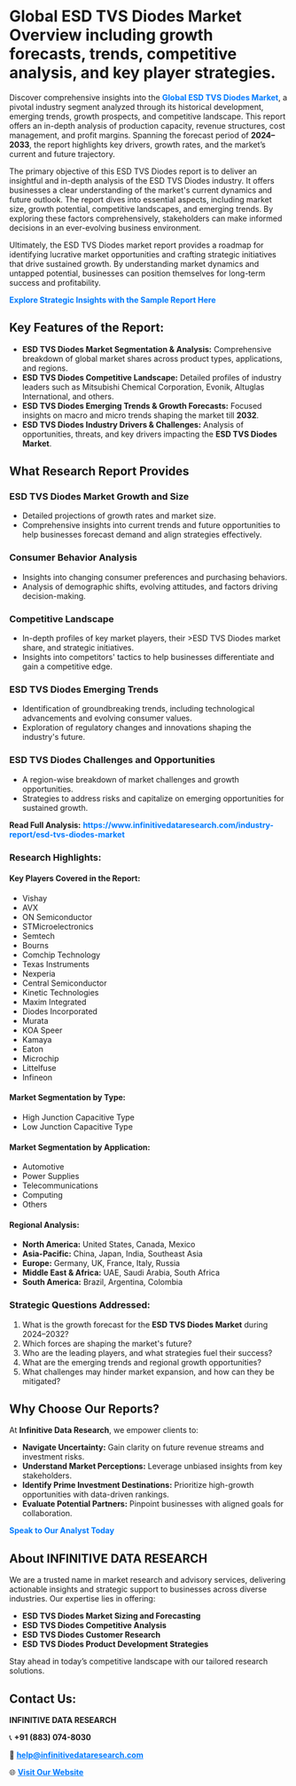 <h1>Global ESD TVS Diodes Market Overview including growth forecasts, trends, competitive analysis, and key player strategies.</h1>
<p>
Discover comprehensive insights into the 
<a href="https://www.infinitivedataresearch.com/industry-report/esd-tvs-diodes-market" rel="dofollow" style="color: #007BFF; text-decoration: none;"><strong>Global ESD TVS Diodes Market</strong></a>, a pivotal industry segment analyzed through its historical development, emerging trends, growth prospects, and competitive landscape. This report offers an in-depth analysis of production capacity, revenue structures, cost management, and profit margins. Spanning the forecast period of <strong>2024–2033</strong>, the report highlights key drivers, growth rates, and the market’s current and future trajectory.
</p>
<p>
The primary objective of this ESD TVS Diodes report is to deliver an insightful and in-depth analysis of the ESD TVS Diodes industry. It offers businesses a clear understanding of the market's current dynamics and future outlook. The report dives into essential aspects, including market size, growth potential, competitive landscapes, and emerging trends. By exploring these factors comprehensively, stakeholders can make informed decisions in an ever-evolving business environment.
</p>
<p>
Ultimately, the ESD TVS Diodes market report provides a roadmap for identifying lucrative market opportunities and crafting strategic initiatives that drive sustained growth. By understanding market dynamics and untapped potential, businesses can position themselves for long-term success and profitability.
</p>
<p>
<a href="https://www.infinitivedataresearch.com/request-sample/reportId=106932" style="color: #007BFF; text-decoration: none;"><strong>Explore Strategic Insights with the Sample Report Here</strong></a>
</p>

<h2>Key Features of the Report:</h2>
<ul>
<li><strong>ESD TVS Diodes Market Segmentation & Analysis:</strong> Comprehensive breakdown of global market shares across product types, applications, and regions.</li>
<li><strong>ESD TVS Diodes Competitive Landscape:</strong> Detailed profiles of industry leaders such as Mitsubishi Chemical Corporation, Evonik, Altuglas International, and others.</li>
<li><strong>ESD TVS Diodes Emerging Trends & Growth Forecasts:</strong> Focused insights on macro and micro trends shaping the market till <strong>2032</strong>.</li>
<li><strong>ESD TVS Diodes Industry Drivers & Challenges:</strong> Analysis of opportunities, threats, and key drivers impacting the <strong>ESD TVS Diodes Market</strong>.</li>
</ul>

<h2>What Research Report Provides</h2>
<h3>ESD TVS Diodes Market Growth and Size</h3>
<ul>
<li>Detailed projections of growth rates and market size.</li>
<li>Comprehensive insights into current trends and future opportunities to help businesses forecast demand and align strategies effectively.</li>
</ul>

<h3>Consumer Behavior Analysis</h3>
<ul>
<li>Insights into changing consumer preferences and purchasing behaviors.</li>
<li>Analysis of demographic shifts, evolving attitudes, and factors driving decision-making.</li>
</ul>

<h3>Competitive Landscape</h3>
<ul>
<li>In-depth profiles of key market players, their >ESD TVS Diodes market share, and strategic initiatives.</li>
<li>Insights into competitors' tactics to help businesses differentiate and gain a competitive edge.</li>
</ul>

<h3>ESD TVS Diodes Emerging Trends</h3>
<ul>
<li>Identification of groundbreaking trends, including technological advancements and evolving consumer values.</li>
<li>Exploration of regulatory changes and innovations shaping the industry's future.</li>
</ul>

<h3>ESD TVS Diodes Challenges and Opportunities</h3>
<ul>
<li>A region-wise breakdown of market challenges and growth opportunities.</li>
<li>Strategies to address risks and capitalize on emerging opportunities for sustained growth.</li>
</ul>
<p><strong>Read Full Analysis:</strong> <a href="https://www.infinitivedataresearch.com/industry-report/esd-tvs-diodes-market" rel="dofollow" style="color: #007BFF; text-decoration: none;"><strong>https://www.infinitivedataresearch.com/industry-report/esd-tvs-diodes-market</strong></a></p>
<h3>Research Highlights:</h3>
<h4>Key Players Covered in the Report:</h4>
<ul><li>Vishay</li><li>AVX</li><li>ON Semiconductor</li><li>STMicroelectronics</li><li>Semtech</li><li>Bourns</li><li>Comchip Technology</li><li>Texas Instruments</li><li>Nexperia</li><li>Central Semiconductor</li><li>Kinetic Technologies</li><li>Maxim Integrated</li><li>Diodes Incorporated</li><li>Murata</li><li>KOA Speer</li><li>Kamaya</li><li>Eaton</li><li>Microchip</li><li>Littelfuse</li><li>Infineon</li></ul>
<h4>Market Segmentation by Type:</h4>
<ul><li>High Junction Capacitive Type</li><li>Low Junction Capacitive Type</li></ul>
<h4>Market Segmentation by Application:</h4>
<ul><li>Automotive</li><li>Power Supplies</li><li>Telecommunications</li><li>Computing</li><li>Others</li></ul>

<h4>Regional Analysis:</h4>
<ul>
<li><strong>North America:</strong> United States, Canada, Mexico</li>
<li><strong>Asia-Pacific:</strong> China, Japan, India, Southeast Asia</li>
<li><strong>Europe:</strong> Germany, UK, France, Italy, Russia</li>
<li><strong>Middle East & Africa:</strong> UAE, Saudi Arabia, South Africa</li>
<li><strong>South America:</strong> Brazil, Argentina, Colombia</li>
</ul>

<h3>Strategic Questions Addressed:</h3>
<ol>
<li>What is the growth forecast for the <strong>ESD TVS Diodes Market</strong> during 2024–2032?</li>
<li>Which forces are shaping the market's future?</li>
<li>Who are the leading players, and what strategies fuel their success?</li>
<li>What are the emerging trends and regional growth opportunities?</li>
<li>What challenges may hinder market expansion, and how can they be mitigated?</li>
</ol>

<h2>Why Choose Our Reports?</h2>
<p>At <strong>Infinitive Data Research</strong>, we empower clients to:</p>
<ul>
<li><strong>Navigate Uncertainty:</strong> Gain clarity on future revenue streams and investment risks.</li>
<li><strong>Understand Market Perceptions:</strong> Leverage unbiased insights from key stakeholders.</li>
<li><strong>Identify Prime Investment Destinations:</strong> Prioritize high-growth opportunities with data-driven rankings.</li>
<li><strong>Evaluate Potential Partners:</strong> Pinpoint businesses with aligned goals for collaboration.</li>
</ul>
<p><a href="https://www.infinitivedataresearch.com/industry-report/esd-tvs-diodes-market" rel="dofollow" style="color: #007BFF; text-decoration: none;"><strong>Speak to Our Analyst Today</strong></a></p>

<h2>About INFINITIVE DATA RESEARCH</h2>
<p>We are a trusted name in market research and advisory services, delivering actionable insights and strategic support to businesses across diverse industries. Our expertise lies in offering:</p>
<ul>
<li><strong>ESD TVS Diodes Market Sizing and Forecasting</strong></li>
<li><strong>ESD TVS Diodes Competitive Analysis</strong></li>
<li><strong>ESD TVS Diodes Customer Research</strong></li>
<li><strong>ESD TVS Diodes Product Development Strategies</strong></li>
</ul>
<p>Stay ahead in today’s competitive landscape with our tailored research solutions.</p>

<h2>Contact Us:</h2>
<p><strong>INFINITIVE DATA RESEARCH</strong></p>
<p>📞 <strong>+91 (883) 074-8030</strong></p>
<p>📧 <strong><a href="mailto:help@infinitivedataresearch.com" style="color: #007BFF;">help@infinitivedataresearch.com</a></strong></p>
<p>🌐 <strong><a href="https://www.infinitivedataresearch.com" rel="dofollow" style="color: #007BFF;">Visit Our Website</a></strong></p>